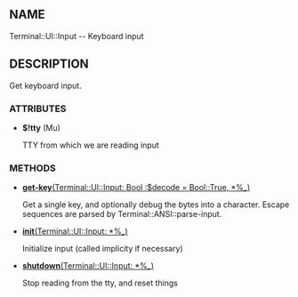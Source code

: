 ## NAME

Terminal::UI::Input -- Keyboard input

## DESCRIPTION

Get keyboard input.

### ATTRIBUTES

* **$!tty** (Mu)

  TTY from which we are reading input


### METHODS

* [**get-key**(Terminal::UI::Input: Bool :$decode = Bool::True, *%_)](https://git.sr.ht/~bduggan/raku-terminal-ui/tree/0.0.21/lib/Terminal/UI/Input.rakumod#L32)

  Get a single key, and optionally debug the bytes into a character. Escape sequences are parsed by Terminal::ANSI::parse-input.

* [**init**(Terminal::UI::Input: *%_)](https://git.sr.ht/~bduggan/raku-terminal-ui/tree/0.0.21/lib/Terminal/UI/Input.rakumod#L19)

  Initialize input (called implicity if necessary)

* [**shutdown**(Terminal::UI::Input: *%_)](https://git.sr.ht/~bduggan/raku-terminal-ui/tree/0.0.21/lib/Terminal/UI/Input.rakumod#L25)

  Stop reading from the tty, and reset things
